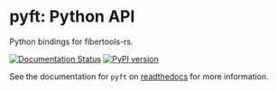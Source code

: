 # pyft: Python API

Python bindings for fibertools-rs.

[![Documentation Status](https://readthedocs.org/projects/py-ft/badge/?version=latest)](https://py-ft.readthedocs.io/en/latest/?badge=latest)
[![PyPI version](https://badge.fury.io/py/pyft.svg)](https://badge.fury.io/py/pyft)

See the documentation for `pyft` on [readthedocs](https://py-ft.readthedocs.io/en/latest/) for more information.
